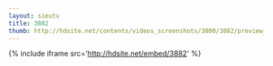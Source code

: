 ```yaml
---
layout: sieutv
title: 3882
thumb: http://hdsite.net/contents/videos_screenshots/3000/3882/preview_360p.mp4.jpg
---
```

{% include iframe src='http://hdsite.net/embed/3882' %}
 
